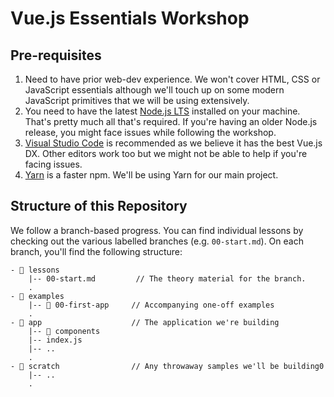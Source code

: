 # Vue.js Essentials Workshop

## Pre-requisites

1. Need to have prior web-dev experience. We won't cover HTML, CSS or JavaScript essentials although we'll touch up on some modern JavaScript primitives that we will be using extensively.
2. You need to have the latest [Node.js LTS](https://nodejs.org/en/) installed on your machine. That's pretty much all that's required. If you're having an older Node.js release, you might face issues while following the workshop.
3. [Visual Studio Code](https://code.visualstudio.com/) is recommended as we believe it has the best Vue.js DX. Other editors work too but we might not be able to help if you're facing issues.
4. [Yarn](https://yarnpkg.org) is a faster npm. We'll be using Yarn for our main project.

## Structure of this Repository

We follow a branch-based progress. You can find individual lessons by checking out the various labelled branches (e.g. `00-start.md`). On each branch, you'll find the following structure:

```
- 📂 lessons
    |-- 00-start.md         // The theory material for the branch.
    .
- 📂 examples
    |-- 📂 00-first-app     // Accompanying one-off examples
    .
- 📂 app                    // The application we're building
    |-- 📂 components
    |-- index.js
    |-- ..
    .
- 📂 scratch                // Any throwaway samples we'll be building0
    |-- ..
    .
```

